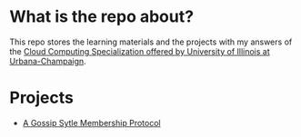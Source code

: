 # What is the repo about?

This repo stores the learning materials and the projects with my answers of the [Cloud Computing Specialization offered by University of Illinois at Urbana-Champaign](https://www.coursera.org/specializations/cloud-computing).

# Projects

- [A Gossip Sytle Membership Protocol](Cloud%20Computing%20Concepts,%20Part%201/week5/programmnig_assignment/mp1)

